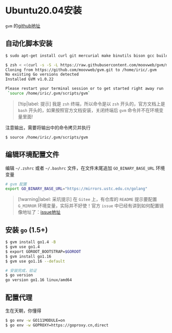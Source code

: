 # Ubuntu20.04安装

`gvm` 的[github地址](https://github.com/moovweb/gvm)

## 自动化脚本安装

```bash
$ sudo apt-get install curl git mercurial make binutils bison gcc build-essential

$ zsh < <(curl -s -S -L https://raw.githubusercontent.com/moovweb/gvm/master/binscripts/gvm-installer)
Cloning from https://github.com/moovweb/gvm.git to /home/iric/.gvm
No existing Go versions detected
Installed GVM v1.0.22

Please restart your terminal session or to get started right away run
 `source /home/iric/.gvm/scripts/gvm`
```

> [!tip|label: 提示]
> 我是 `zsh` 终端，所以命令是以 `zsh` 开头的，官方文档上是 `bash` 开头的，如果按照官方文档安装，关闭终端后 `gvm` 命令并不在环境变量里面!

注意输出，需要将输出中的命令拷贝并执行

```bash
$ source /home/iric/.gvm/scripts/gvm
```

## 编辑环境配置文件

编辑 `~/.zshrc` 或者 `~/.bashrc` 文件，在文件末尾追加 `GO_BINARY_BASE_URL` 环境变量

```bash
# gvm 配置
export GO_BINARY_BASE_URL="https://mirrors.ustc.edu.cn/golang"
```

> [!warning|label: 采坑提示]
> 在 `Gitee` 上，有仓库的 `README` 提示要配置 `G_MIRROR` 环境变量，实际并不好使！官方 `issue` 中已经有讲到如何配置镜像地址了：[issue地址](https://github.com/moovweb/gvm/issues/192)

## 安装 `go` (1.5+)

```bash
$ gvm install go1.4 -B
$ gvm use go1.4
$ export GOROOT_BOOTSTRAP=$GOROOT
$ gvm install go1.16
$ gvm use go1.16 --default

# 安装完成，验证
$ go version
go version go1.16 linux/amd64
```

## 配置代理

生在天朝，你懂得

```bash
$ go env -w GO111MODULE=on
$ go env -w GOPROXY=https://goproxy.cn,direct
```
